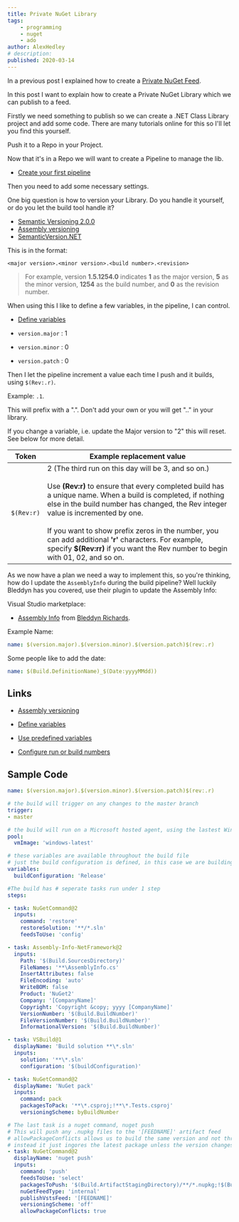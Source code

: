 ```yaml
---
title: Private NuGet Library
tags:
    - programming
    - nuget
    - ado
author: AlexHedley
# description: 
published: 2020-03-14
---
```


In a previous post I explained how to create a [Private NuGet Feed](/post/Private-NuGet-Feed/).

In this post I want to explain how to create a Private NuGet Library which we can publish to a feed.

Firstly we need something to publish so we can create a .NET Class Library project and add some code. There are many tutorials online for this so I'll let you find this yourself.

Push it to a Repo in your Project.

Now that it's in a Repo we will want to create a Pipeline to manage the lib.

- [Create your first pipeline](https://docs.microsoft.com/en-us/azure/devops/pipelines/create-first-pipeline?view=azure-devops&tabs=net%2Cyaml%2Cbrowser%2Ctfs-2018-2)

Then you need to add some necessary settings.

One big question is how to version your Library. Do you handle it yourself, or do you let the build tool handle it?

- [Semantic Versioning 2.0.0](https://semver.org/)
- [Assembly versioning](https://docs.microsoft.com/en-us/dotnet/standard/assembly/versioning)
- [SemanticVersion.NET](https://github.com/Ruhrpottpatriot/SemanticVersion)

This is in the format:

`<major version>.<minor version>.<build number>.<revision>`

> For example, version **1.5.1254.0** indicates **1** as the major version, **5** as the minor version, **1254** as the build number, and **0** as the revision number.

When using this I like to define a few variables, in the pipeline, I can control.

- [Define variables](https://docs.microsoft.com/en-us/azure/devops/pipelines/process/variables?view=azure-devops&tabs=yaml%2Cbatch)

- `version.major` : 1
- `version.minor` : 0
- `version.patch` : 0

Then I let the pipeline increment a value each time I push and it builds, using `$(Rev:.r)`.

Example: `.1`.

This will prefix with a ".". Don't add your own or you will get ".." in your library.

If you change a variable, i.e. update the Major version to "2" this will reset. See below for more detail.

| Token | Example replacement value |
| ----- | ------------------------- |
| `$(Rev:r)` | 2 (The third run on this day will be 3, and so on.)<br /><br /> Use **\(Rev:r)** to ensure that every completed build has a unique name. When a build is completed, if nothing else in the build number has changed, the Rev integer value is incremented by one.<br /><br />If you want to show prefix zeros in the number, you can add additional **'r'** characters. For example, specify **\$(Rev:rr)** if you want the Rev number to begin with 01, 02, and so on. |

As we now have a plan we need a way to implement this, so you're thinking, how do I update the `AssemblyInfo` during the build pipeline? Well luckily Bleddyn has you covered, use their plugin to update the Assembly Info:

Visual Studio marketplace:

- [Assembly Info](https://marketplace.visualstudio.com/items?itemName=bleddynrichards.Assembly-Info-Task) from [Bleddyn Richards](https://marketplace.visualstudio.com/publishers/bleddynrichards).

Example Name:

```yml
name: $(version.major).$(version.minor).$(version.patch)$(rev:.r)
```

Some people like to add the date:

```yml
name: $(Build.DefinitionName)_$(Date:yyyyMMdd))
```


## Links

- [Assembly versioning](https://docs.microsoft.com/en-us/dotnet/standard/assembly/versioning)

- [Define variables](https://docs.microsoft.com/en-us/azure/devops/pipelines/process/variables?view=azure-devops&tabs=classic%2Cbatch)

- [Use predefined variables](https://docs.microsoft.com/en-us/azure/devops/pipelines/build/variables?view=azure-devops&tabs=yaml)

- [Configure run or build numbers](https://docs.microsoft.com/en-us/azure/devops/pipelines/process/run-number?view=azure-devops&tabs=yaml)

## Sample Code

```yml
name: $(version.major).$(version.minor).$(version.patch)$(rev:.r)

# the build will trigger on any changes to the master branch
trigger:
- master

# the build will run on a Microsoft hosted agent, using the lastest Windows VM Image
pool:
  vmImage: 'windows-latest'

# these variables are available throughout the build file
# just the build configuration is defined, in this case we are building Release packages
variables:
  buildConfiguration: 'Release'

#The build has # seperate tasks run under 1 step
steps:

- task: NuGetCommand@2
  inputs:
    command: 'restore'
    restoreSolution: '**/*.sln'
    feedsToUse: 'config'

- task: Assembly-Info-NetFramework@2
  inputs:
    Path: '$(Build.SourcesDirectory)'
    FileNames: '**\AssemblyInfo.cs'
    InsertAttributes: false
    FileEncoding: 'auto'
    WriteBOM: false
    Product: 'NuGet2'
    Company: '[CompanyName]'
    Copyright: 'Copyright &copy; yyyy [CompanyName]'
    VersionNumber: '$(Build.BuildNumber)'
    FileVersionNumber: '$(Build.BuildNumber)'
    InformationalVersion: '$(Build.BuildNumber)'

- task: VSBuild@1
  displayName: 'Build solution **\*.sln'
  inputs:
    solution: '**\*.sln'
    configuration: '$(buildConfiguration)'

- task: NuGetCommand@2
  displayName: 'NuGet pack'
  inputs:
    command: pack
    packagesToPack: '**\*.csproj;!**\*.Tests.csproj'
    versioningScheme: byBuildNumber

# The last task is a nuget command, nuget push
# This will push any .nupkg files to the '[FEEDNAME]' artifact feed
# allowPackageConflicts allows us to build the same version and not throw an error when trying to push
# instead it just ingores the latest package unless the version changes
- task: NuGetCommand@2
  displayName: 'nuget push'
  inputs:
    command: 'push'
    feedsToUse: 'select'
    packagesToPush: '$(Build.ArtifactStagingDirectory)/**/*.nupkg;!$(Build.ArtifactStagingDirectory)/**/*.symbols.nupkg'
    nuGetFeedType: 'internal'
    publishVstsFeed: '[FEEDNAME]'
    versioningScheme: 'off'
    allowPackageConflicts: true
```
